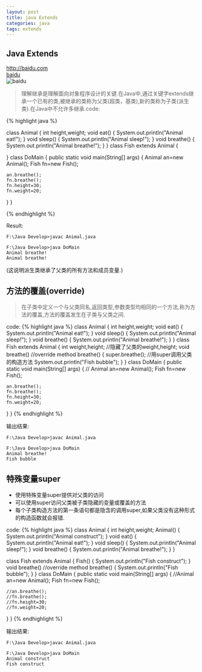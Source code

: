 ```yaml
---
layout: post
title: java Extends
categories: java
tags: extends
---
```

## Java Extends

<http://baidu.com>  
[baidu](http://baidu.com)  
![baidu](/media/img/head_bg.png)  


>理解继承是理解面向对象程序设计的关键.在Java中,通过关键字extends继承一个已有的类,被继承的类称为父类(超类，基类),新的类称为子类(派生类).在Java中不允许多继承.code:

{% highlight java %}

class Animal
{
	int height,weight;
	void eat()
	{
	System.out.println("Animal eat!");
}
void sleep()
{
	System.out.println("Animal sleep!");
}
void breathe()
{
	System.out.println("Animal breathe!");
}
}
class Fish extends Animal
{
	
}
class DoMain
{
	public static void main(String[] args)
	{
	Animal an=new Animal();
	Fish fn=new Fish();
	
	an.breathe();
	fn.breathe();
	fn.height=30;
	fn.weight=20;
}
}

{% endhighlight %}

Result:

	F:\Java Develop>javac Animal.java

	F:\Java Develop>java DoMain
	Animal breathe!
	Animal breathe!

(这说明派生类继承了父类的所有方法和成员变量.)

## 方法的覆盖(override)

>在子类中定义一个与父类同名,返回类型,参数类型均相同的一个方法,称为方法的覆盖,方法的覆盖发生在子类与父类之间.

code:
{% highlight java %}
class Animal
{
	int height,weight;
	void eat()
	{
	System.out.println("Animal eat!");
}
void sleep()
{
	System.out.println("Animal sleep!");
}
void breathe()
{
	System.out.println("Animal breathe!");
}
}
class Fish extends Animal
{
	int weight,height;   //隐藏了父类的weight,height;
	void breathe()  //override method breathe()
	{
	super.breathe();  //用super调用父类的构造方法
	System.out.println("Fish bubble");
}
}
class DoMain
{
	public static void main(String[] args)
	{
	// Animal an=new Animal();
	Fish fn=new Fish();
	
	an.breathe();
	fn.breathe();
	fn.height=30;
	fn.weight=20;
}
}
{% endhighlight %}

输出结果:

	F:\Java Develop>javac Animal.java

	F:\Java Develop>java DoMain
	Animal breathe!
	Fish bubble

## 特殊变量super

* 使用特殊变量super提供对父类的访问
* 可以使用super访问父类被子类隐藏的变量或覆盖的方法
* 每个子类构造方法的第一条语句都是隐含的调用super,如果父类没有这种形式的构造函数就会报错.

code:
{% highlight java %}
class Animal
{
	int height,weight;
	Animal()
	{
	System.out.println("Animal construct");
}
void eat()
{
	System.out.println("Animal eat!");
}
void sleep()
{
	System.out.println("Animal sleep!");
}
void breathe()
{
	System.out.println("Animal breathe!");
}
}

class Fish extends Animal
{
	Fish()
	{
	System.out.println("Fish construct");
}
void breathe()  //override method breathe()
{
	System.out.println("Fish bubble");
}
}
class DoMain
{
	public static void main(String[] args)
	{
	//Animal an=new Animal();
	Fish fn=new Fish();
	
	//an.breathe();
	//fn.breathe();
	//fn.height=30;
	//fn.weight=20;
}
}
{% endhighlight %}

输出结果:

	F:\Java Develop>javac Animal.java

	F:\Java Develop>java DoMain
	Animal construct
	Fish construct

